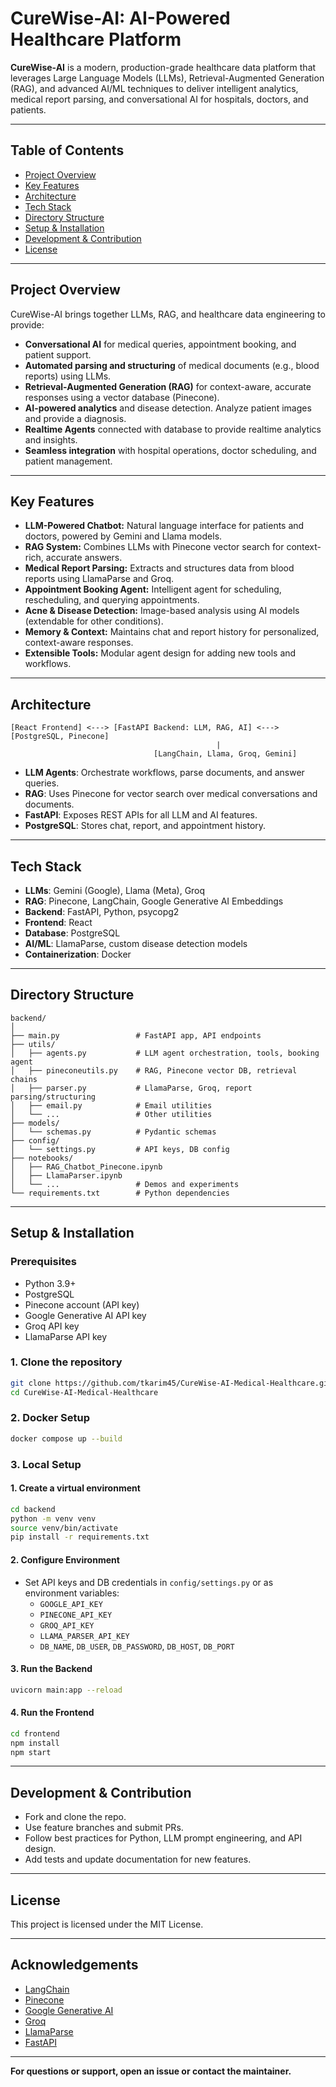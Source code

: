 # CureWise-AI: AI-Powered Healthcare Platform

**CureWise-AI** is a modern, production-grade healthcare data platform that leverages Large Language Models (LLMs), Retrieval-Augmented Generation (RAG), and advanced AI/ML techniques to deliver intelligent analytics, medical report parsing, and conversational AI for hospitals, doctors, and patients.

---

## Table of Contents

- [Project Overview](#project-overview)
- [Key Features](#key-features)
- [Architecture](#architecture)
- [Tech Stack](#tech-stack)
- [Directory Structure](#directory-structure)
- [Setup & Installation](#setup--installation)
- [Development & Contribution](#development--contribution)
- [License](#license)

---

## Project Overview

CureWise-AI brings together LLMs, RAG, and healthcare data engineering to provide:

- **Conversational AI** for medical queries, appointment booking, and patient support.
- **Automated parsing and structuring** of medical documents (e.g., blood reports) using LLMs.
- **Retrieval-Augmented Generation (RAG)** for context-aware, accurate responses using a vector database (Pinecone).
- **AI-powered analytics** and disease detection. Analyze patient images and provide a diagnosis.
- **Realtime Agents** connected with database to provide realtime analytics and insights.
- **Seamless integration** with hospital operations, doctor scheduling, and patient management.

---

## Key Features

- **LLM-Powered Chatbot:** Natural language interface for patients and doctors, powered by Gemini and Llama models.
- **RAG System:** Combines LLMs with Pinecone vector search for context-rich, accurate answers.
- **Medical Report Parsing:** Extracts and structures data from blood reports using LlamaParse and Groq.
- **Appointment Booking Agent:** Intelligent agent for scheduling, rescheduling, and querying appointments.
- **Acne & Disease Detection:** Image-based analysis using AI models (extendable for other conditions).
- **Memory & Context:** Maintains chat and report history for personalized, context-aware responses.
- **Extensible Tools:** Modular agent design for adding new tools and workflows.

---

## Architecture

```
[React Frontend] <---> [FastAPI Backend: LLM, RAG, AI] <---> [PostgreSQL, Pinecone]
                                              |
                                [LangChain, Llama, Groq, Gemini]
```

- **LLM Agents**: Orchestrate workflows, parse documents, and answer queries.
- **RAG**: Uses Pinecone for vector search over medical conversations and documents.
- **FastAPI**: Exposes REST APIs for all LLM and AI features.
- **PostgreSQL**: Stores chat, report, and appointment history.

---

## Tech Stack

- **LLMs**: Gemini (Google), Llama (Meta), Groq
- **RAG**: Pinecone, LangChain, Google Generative AI Embeddings
- **Backend**: FastAPI, Python, psycopg2
- **Frontend**: React
- **Database**: PostgreSQL
- **AI/ML**: LlamaParse, custom disease detection models
- **Containerization**: Docker

---

## Directory Structure

```
backend/
│
├── main.py                 # FastAPI app, API endpoints
├── utils/
│   ├── agents.py           # LLM agent orchestration, tools, booking agent
│   ├── pineconeutils.py    # RAG, Pinecone vector DB, retrieval chains
│   ├── parser.py           # LlamaParse, Groq, report parsing/structuring
│   ├── email.py            # Email utilities
│   └── ...                 # Other utilities
├── models/
│   └── schemas.py          # Pydantic schemas
├── config/
│   └── settings.py         # API keys, DB config
├── notebooks/
│   ├── RAG_Chatbot_Pinecone.ipynb
│   ├── LlamaParser.ipynb
│   └── ...                 # Demos and experiments
└── requirements.txt        # Python dependencies
```

---

## Setup & Installation

### Prerequisites

- Python 3.9+
- PostgreSQL
- Pinecone account (API key)
- Google Generative AI API key
- Groq API key
- LlamaParse API key

### 1. Clone the repository

```bash
git clone https://github.com/tkarim45/CureWise-AI-Medical-Healthcare.git
cd CureWise-AI-Medical-Healthcare
```

### 2. Docker Setup

```bash
docker compose up --build
```

### 3. Local Setup

#### 1. Create a virtual environment

```bash
cd backend
python -m venv venv
source venv/bin/activate
pip install -r requirements.txt
```

#### 2. Configure Environment

- Set API keys and DB credentials in `config/settings.py` or as environment variables:
  - `GOOGLE_API_KEY`
  - `PINECONE_API_KEY`
  - `GROQ_API_KEY`
  - `LLAMA_PARSER_API_KEY`
  - `DB_NAME`, `DB_USER`, `DB_PASSWORD`, `DB_HOST`, `DB_PORT`

#### 3. Run the Backend

```bash
uvicorn main:app --reload
```

#### 4. Run the Frontend

```bash
cd frontend
npm install
npm start
```

---

## Development & Contribution

- Fork and clone the repo.
- Use feature branches and submit PRs.
- Follow best practices for Python, LLM prompt engineering, and API design.
- Add tests and update documentation for new features.

---

## License

This project is licensed under the MIT License.

---

## Acknowledgements

- [LangChain](https://python.langchain.com/)
- [Pinecone](https://www.pinecone.io/)
- [Google Generative AI](https://ai.google.dev/)
- [Groq](https://groq.com/)
- [LlamaParse](https://llamaindex.ai/)
- [FastAPI](https://fastapi.tiangolo.com/)

---

**For questions or support, open an issue or contact the maintainer.**
